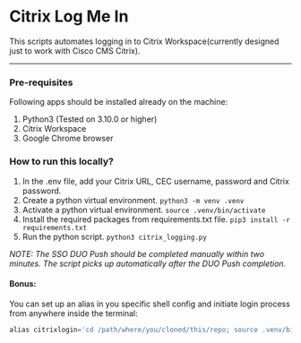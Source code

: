 # Citrix Log Me In

This scripts automates logging in to Citrix Workspace(currently designed just to work with Cisco CMS Citrix).

---
### Pre-requisites
Following apps should be installed already on the machine:
1. Python3 (Tested on 3.10.0 or higher)
2. Citrix Workspace
3. Google Chrome browser


### How to run this locally?
1. In the .env file, add your Citrix URL, CEC username, password and Citrix password.
2. Create a python virtual environment. `python3 -m venv .venv`
3. Activate a python virtual environment. `source .venv/bin/activate`
4. Install the required packages from requirements.txt file. `pip3 install -r requirements.txt`
5. Run the python script. `python3 citrix_logging.py`

_NOTE: The SSO DUO Push should be completed manually within two minutes. The script picks up automatically after the DUO Push completion._

#### Bonus: 
You can set up an alias in you specific shell config and initiate login process from anywhere inside the terminal:
```python
alias citrixlogin='cd /path/where/you/cloned/this/repo; source .venv/bin/activate; python3 citrix_logging.py'
```

